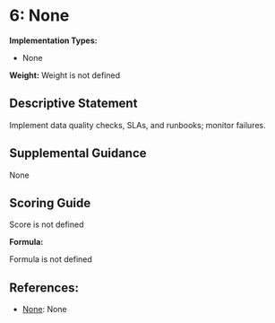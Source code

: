 # 6: None

**Implementation Types:**

- None

**Weight:** Weight is not defined

## Descriptive Statement

Implement data quality checks, SLAs, and runbooks; monitor failures.

## Supplemental Guidance

None

## Scoring Guide

Score is not defined

**Formula:**

Formula is not defined

## References:

- [None](None): None
